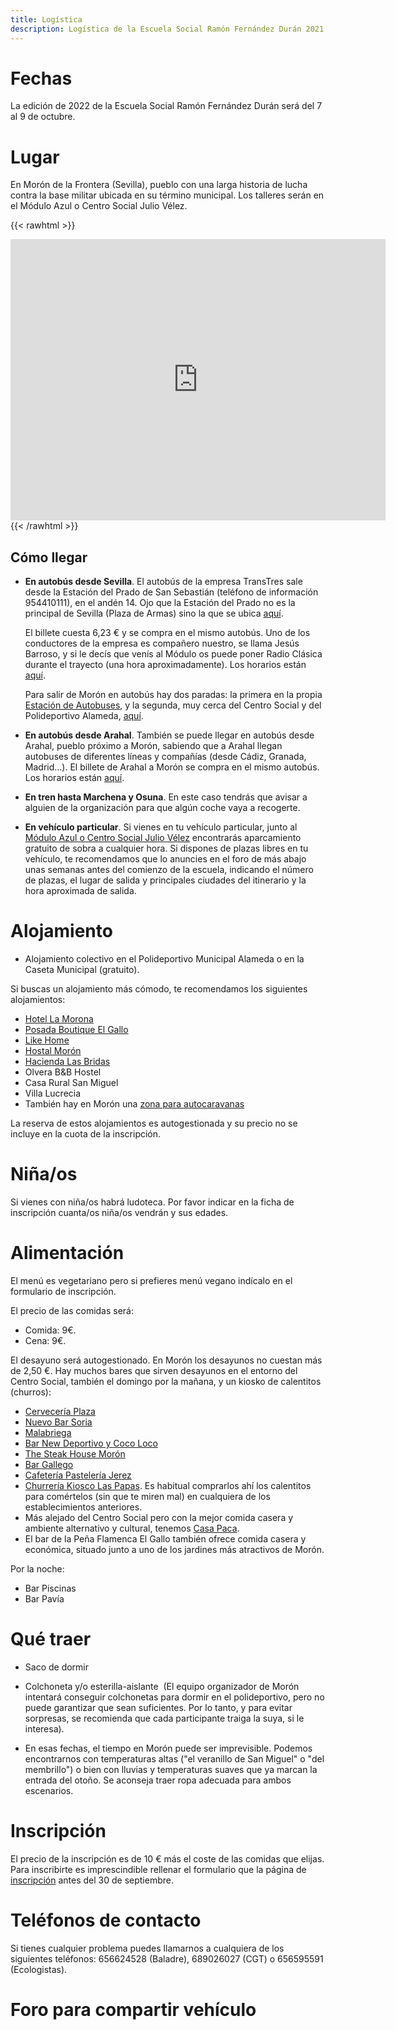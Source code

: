 ```yaml
---
title: Logística
description: Logística de la Escuela Social Ramón Fernández Durán 2021
---
```


# Fechas

La edición de 2022 de la Escuela Social Ramón Fernández Durán será del 7 al 9 de octubre.

# Lugar

En Morón de la Frontera (Sevilla), pueblo con una larga historia de lucha contra la base militar ubicada en su término municipal. Los talleres serán en el Módulo Azul o Centro Social Julio Vélez.

{{< rawhtml >}}
<iframe src="https://www.google.com/maps/embed?pb=!1m14!1m8!1m3!1d502.26561499523825!2d-5.4603573!3d37.1203313!3m2!1i1024!2i768!4f13.1!3m3!1m2!1s0xd0d6181c2e3736f%3A0x1a31dc59473e605a!2sTeatro%20del%20Buf%C3%B3n!5e1!3m2!1ses!2ses!4v1659646425649!5m2!1ses!2ses" width="600" height="450" style="border:0;" allowfullscreen="" loading="lazy" referrerpolicy="no-referrer-when-downgrade"></iframe>
{{< /rawhtml >}}

## Cómo llegar

- **En autobús desde Sevilla**. El autobús de la empresa TransTres sale desde la Estación del Prado de San Sebastián (teléfono de información 954410111), en el andén 14. Ojo que la Estación del Prado no es la principal de Sevilla (Plaza de Armas) sino la que se ubica [aquí](https://goo.gl/maps/2CJK9KuncT8pSkYW6).

  El billete cuesta 6,23 € y se compra en el mismo autobús. Uno de los conductores de la empresa es compañero nuestro, se llama Jesús Barroso, y si le decís que venís al Módulo os puede poner Radio Clásica durante el trayecto (una hora aproximadamente). Los horarios están [aquí](http://transtres.es/MORON-SEVILLA.html).

  Para salir de Morón en autobús hay dos paradas: la primera en la propia [Estación de Autobuses](https://goo.gl/maps/PD5Y3cJ4RhZLRQqz6), y la segunda, muy cerca del Centro Social y del Polideportivo Alameda, [aquí](https://goo.gl/maps/SXwZuAsySahbHYSk8). 

- **En autobús desde Arahal**. También se puede llegar en autobús desde Arahal, pueblo próximo a Morón, sabiendo que a Arahal llegan autobuses de diferentes líneas y compañías (desde Cádiz, Granada, Madrid...). El billete de Arahal a Morón se compra en el mismo autobús. Los horarios están [aquí](http://transtres.es/ARAHAL.html).

- **En tren hasta Marchena y Osuna**. En este caso tendrás que avisar a alguien de la organización para que algún coche vaya a recogerte.

- **En vehículo particular**. Si vienes en tu vehículo particular, junto al [Módulo Azul o Centro Social Julio Vélez](https://www.google.com/maps/place/Teatro+del+Buf%C3%B3n/@37.1205788,-5.4606692,19z/data=!4m5!3m4!1s0xd0d6181c2e3736f:0x1a31dc59473e605a!8m2!3d37.1203384!4d-5.4604165) encontrarás aparcamiento gratuito de sobra a cualquier hora. Si dispones de plazas libres en tu vehículo, te recomendamos que lo anuncies en el foro de más abajo unas semanas antes del comienzo de la escuela, indicando el número de plazas, el lugar de salida y principales ciudades del itinerario y la hora aproximada de salida.

# Alojamiento

- Alojamiento colectivo en el Polideportivo Municipal Alameda o en la Caseta Municipal (gratuito).

Si buscas un alojamiento más cómodo, te recomendamos los siguientes alojamientos: 

- [Hotel La Morona](https://www.facebook.com/lamoronahotel/)
- [Posada Boutique El Gallo](https://posadadelgallo.com)
- [Like Home](https://mariacf96.wixsite.com/apartamentolikehome)
- [Hostal Morón](http://www.destinosevillarural.com/en/resources/760/hostal-moron)
- [Hacienda Las Bridas](http://www.destinosevillarural.com/es/recursos/1440/hacienda-las-bridas)
- Olvera B&B Hostel​​​​​​​
- Casa Rural San Miguel
- Villa Lucrecia
- También hay en Morón una [zona para autocaravanas](https://goo.gl/maps/1beadozxXoeQqSij6)

La reserva de estos alojamientos es autogestionada y su precio no se incluye en la cuota de la inscripción.

# Niña/os

Si vienes con niña/os habrá ludoteca. Por favor indicar en la ficha de inscripción cuanta/os niña/os vendrán y sus edades.

# Alimentación

El menú es vegetariano pero si prefieres menú vegano indícalo en el formulario de inscripción.

El precio de las comidas será:

- Comida: 9€.
- Cena: 9€.
  
El desayuno será autogestionado. En Morón los desayunos no cuestan más de 2,50 €. Hay muchos bares que sirven desayunos en el entorno del Centro Social, también el domingo por la mañana, y un kiosko de calentitos (churros):

- [Cervecería Plaza](https://goo.gl/maps/stbbkxVA5imRDDr67)
- [Nuevo Bar Soria](https://goo.gl/maps/h5JZ9yxw4g7SXMSTA)
- [Malabriega](https://goo.gl/maps/h5JZ9yxw4g7SXMSTA)
- ​​​​​​[​Bar New Deportivo y Coco Loco](https://goo.gl/maps/FfmDyfxFMGr3AU1M9)
- [The Steak House Morón](https://goo.gl/maps/A8QdEK2GZYVqHFfcA)
- [Bar Gallego](https://goo.gl/maps/Chu6Svqd1onWdHS86)
- [Cafetería Pastelería Jerez](https://goo.gl/maps/eV3bs7RLQnxwVoim9)
- [Churrería Kiosco Las Papas](https://goo.gl/maps/VrmVGiGVq51cC8uR7). Es habitual comprarlos ahí los calentitos para comértelos (sin que te miren mal) en cualquiera de los establecimientos anteriores.
- Más alejado del Centro Social pero con la mejor comida casera y ambiente alternativo y cultural, tenemos [Casa Paca](https://www.agenda-atalaya.com/de-en-casa-paca/).
- El bar de la Peña Flamenca El Gallo también ofrece comida casera y económica, situado junto a uno de los jardines más atractivos de Morón.

Por la noche:

- Bar Piscinas
- Bar Pavía

# Qué traer

- Saco de dormir

- Colchoneta y/o esterilla-aislante  (El equipo organizador de Morón intentará conseguir colchonetas para dormir en el polideportivo, pero no puede garantizar que sean suficientes. Por lo tanto, y para evitar sorpresas, se recomienda que cada participante traiga la suya, si le interesa).

- En esas fechas, el tiempo en Morón puede ser imprevisible. Podemos encontrarnos con temperaturas altas ("el veranillo de San Miguel" o "del membrillo") o bien con lluvias y temperaturas suaves que ya marcan la entrada del otoño. Se aconseja traer ropa adecuada para ambos escenarios.

# Inscripción

El precio de la inscripción es de 10 € más el coste de las comidas que elijas. Para inscribirte es imprescindible rellenar el formulario que la página de [inscripción](../inscripcion) antes del 30 de septiembre.

# Teléfonos de contacto

Si tienes cualquier problema puedes llamarnos a cualquiera de los siguientes teléfonos: 656624528 (Baladre), 689026027 (CGT) o 656595591 (Ecologistas).

# Foro para compartir vehículo